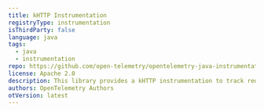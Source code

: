 ```yaml
---
title: kHTTP Instrumentation
registryType: instrumentation
isThirdParty: false
language: java
tags:
  - java
  - instrumentation
repo: https://github.com/open-telemetry/opentelemetry-java-instrumentation/tree/master/instrumentation/khttp-0.1
license: Apache 2.0
description: This library provides a kHTTP instrumentation to track requests through OpenTelemetry.
authors: OpenTelemetry Authors
otVersion: latest
---
```


